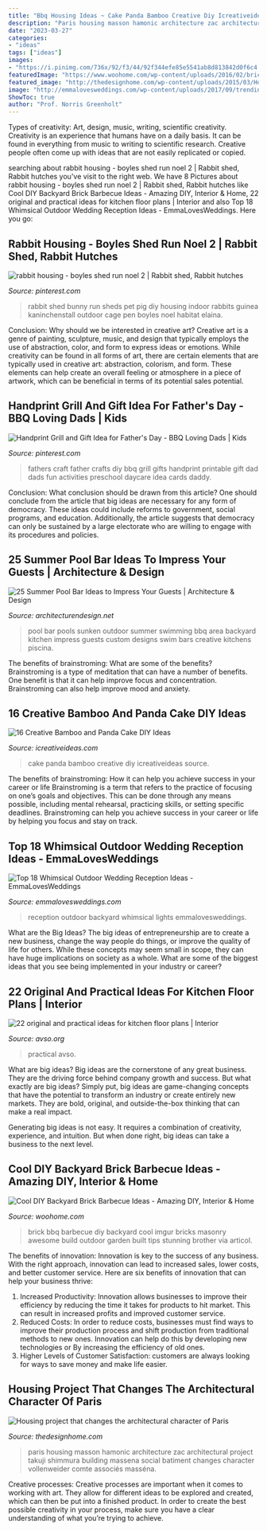 ```yaml
---
title: "Bbq Housing Ideas ~ Cake Panda Bamboo Creative Diy Icreativeideas Source"
description: "Paris housing masson hamonic architecture zac architectural project takuji shimmura building massena social batiment changes character vollenweider comte associés masséna"
date: "2023-03-27"
categories:
- "ideas"
tags: ["ideas"]
images:
- "https://i.pinimg.com/736x/92/f3/44/92f344efe85e5541ab8d813842d0f6c4.jpg"
featuredImage: "https://www.woohome.com/wp-content/uploads/2016/02/brick-barbecue-tips-10-1.jpg"
featured_image: "http://thedesignhome.com/wp-content/uploads/2015/03/Housing-project-that-changes-the-architectural-character-of-Paris10.jpg"
image: "http://emmalovesweddings.com/wp-content/uploads/2017/09/trending-backyard-wedding-reception-ideas-with-lights.jpg"
ShowToc: true
author: "Prof. Norris Greenholt"
---
```



Types of creativity: Art, design, music, writing, scientific creativity.
Creativity is an experience that humans have on a daily basis. It can be found in everything from music to writing to scientific research. Creative people often come up with ideas that are not easily replicated or copied.

	

		
searching about rabbit housing - boyles shed run noel 2 | Rabbit shed, Rabbit hutches you've visit to the right web. We have 8 Pictures about rabbit housing - boyles shed run noel 2 | Rabbit shed, Rabbit hutches like Cool DIY Backyard Brick Barbecue Ideas - Amazing DIY, Interior &amp; Home, 22 original and practical ideas for kitchen floor plans | Interior and also Top 18 Whimsical Outdoor Wedding Reception Ideas - EmmaLovesWeddings. Here you go:
		
    
## Rabbit Housing - Boyles Shed Run Noel 2 | Rabbit Shed, Rabbit Hutches

<img loading=lazy src="https://i.pinimg.com/736x/db/1a/c1/db1ac12ca00651dbf140ba86b0f8c816.jpg" onerror="this.onerror=null;this.src='https://tse1.mm.bing.net/th?id=OIP.ubfbFHQd4hThVBTdijo3HAHaJ4&amp;pid=15.1';" alt="rabbit housing - boyles shed run noel 2 | Rabbit shed, Rabbit hutches">

_Source: pinterest.com_

>rabbit shed bunny run sheds pet pig diy housing indoor rabbits guinea kaninchenstall outdoor cage pen boyles noel habitat elaina. 

	

Conclusion: Why should we be interested in creative art?
Creative art is a genre of painting, sculpture, music, and design that typically employs the use of abstraction, color, and form to express ideas or emotions. While creativity can be found in all forms of art, there are certain elements that are typically used in creative art: abstraction, colorism, and form. These elements can help create an overall feeling or atmosphere in a piece of artwork, which can be beneficial in terms of its potential sales potential.

    
## Handprint Grill And Gift Idea For Father&#039;s Day - BBQ Loving Dads | Kids

<img loading=lazy src="https://i.pinimg.com/736x/92/f3/44/92f344efe85e5541ab8d813842d0f6c4.jpg" onerror="this.onerror=null;this.src='https://tse1.mm.bing.net/th?id=OIP.tyiA-V66gkyzXWy5288Y5wHaKc&amp;pid=15.1';" alt="Handprint Grill and Gift Idea for Father&#039;s Day - BBQ Loving Dads | Kids">

_Source: pinterest.com_

>fathers craft father crafts diy bbq grill gifts handprint printable gift dad dads fun activities preschool daycare idea cards daddy. 

	

Conclusion: What conclusion should be drawn from this article?
One should conclude from the article that big ideas are necessary for any form of democracy. These ideas could include reforms to government, social programs, and education. Additionally, the article suggests that democracy can only be sustained by a large electorate who are willing to engage with its procedures and policies.

    
## 25 Summer Pool Bar Ideas To Impress Your Guests | Architecture &amp; Design

<img loading=lazy src="http://cdn.architecturendesign.net/wp-content/uploads/2014/09/Summer-Pool-Bar-Ideas-9.jpg" onerror="this.onerror=null;this.src='https://tse1.mm.bing.net/th?id=OIP.I5BBckAhy8kKXDGKK5rqOgHaE6&amp;pid=15.1';" alt="25 Summer Pool Bar Ideas to Impress Your Guests | Architecture &amp; Design">

_Source: architecturendesign.net_

>pool bar pools sunken outdoor summer swimming bbq area backyard kitchen impress guests custom designs swim bars creative kitchens piscina. 

	

The benefits of brainstroming: What are some of the benefits?
Brainstroming is a type of meditation that can have a number of benefits. One benefit is that it can help improve focus and concentration. Brainstroming can also help improve mood and anxiety.

    
## 16 Creative Bamboo And Panda Cake DIY Ideas

<img loading=lazy src="https://www.icreativeideas.com/wp-content/uploads/2014/06/panda-cake-15.jpg" onerror="this.onerror=null;this.src='https://tse4.mm.bing.net/th?id=OIP.7QRNxpjVD94pFsSxLuMflQHaJ7&amp;pid=15.1';" alt="16 Creative Bamboo and Panda Cake DIY Ideas">

_Source: icreativeideas.com_

>cake panda bamboo creative diy icreativeideas source. 

	

The benefits of brainstroming: How it can help you achieve success in your career or life
Brainstroming is a term that refers to the practice of focusing on one’s goals and objectives. This can be done through any means possible, including mental rehearsal, practicing skills, or setting specific deadlines. Brainstroming can help you achieve success in your career or life by helping you focus and stay on track.

    
## Top 18 Whimsical Outdoor Wedding Reception Ideas - EmmaLovesWeddings

<img loading=lazy src="http://emmalovesweddings.com/wp-content/uploads/2017/09/trending-backyard-wedding-reception-ideas-with-lights.jpg" onerror="this.onerror=null;this.src='https://tse1.mm.bing.net/th?id=OIP.mU-eZgrmH0SD3Zl48TDH1QHaLH&amp;pid=15.1';" alt="Top 18 Whimsical Outdoor Wedding Reception Ideas - EmmaLovesWeddings">

_Source: emmalovesweddings.com_

>reception outdoor backyard whimsical lights emmalovesweddings. 

	

What are the Big Ideas?
The big ideas of entrepreneurship are to create a new business, change the way people do things, or improve the quality of life for others. While these concepts may seem small in scope, they can have huge implications on society as a whole. What are some of the biggest ideas that you see being implemented in your industry or career?

    
## 22 Original And Practical Ideas For Kitchen Floor Plans | Interior

<img loading=lazy src="https://www.avso.org/wp-content/uploads/2014/11/22-original-and-practical-ideas-for-kitchen-floor-plans-1415629053.jpg" onerror="this.onerror=null;this.src='https://tse2.mm.bing.net/th?id=OIP.6hOqSf1z14EUJnZG6G0ZVAHaKA&amp;pid=15.1';" alt="22 original and practical ideas for kitchen floor plans | Interior">

_Source: avso.org_

>practical avso. 

	

What are big ideas?
Big ideas are the cornerstone of any great business. They are the driving force behind company growth and success. But what exactly are big ideas?
Simply put, big ideas are game-changing concepts that have the potential to transform an industry or create entirely new markets. They are bold, original, and outside-the-box thinking that can make a real impact.

Generating big ideas is not easy. It requires a combination of creativity, experience, and intuition. But when done right, big ideas can take a business to the next level.

    
## Cool DIY Backyard Brick Barbecue Ideas - Amazing DIY, Interior &amp; Home

<img loading=lazy src="https://www.woohome.com/wp-content/uploads/2016/02/brick-barbecue-tips-10-1.jpg" onerror="this.onerror=null;this.src='https://tse3.mm.bing.net/th?id=OIP.HKiAvF7dR7WWB2mcejf30AHaJ4&amp;pid=15.1';" alt="Cool DIY Backyard Brick Barbecue Ideas - Amazing DIY, Interior &amp; Home">

_Source: woohome.com_

>brick bbq barbecue diy backyard cool imgur bricks masonry awesome build outdoor garden built tips stunning brother via articol. 

	

The benefits of innovation:
Innovation is key to the success of any business. With the right approach, innovation can lead to increased sales, lower costs, and better customer service. Here are six benefits of innovation that can help your business thrive: 
1. Increased Productivity: Innovation allows businesses to improve their efficiency by reducing the time it takes for products to hit market. This can result in increased profits and improved customer service. 
2. Reduced Costs: In order to reduce costs, businesses must find ways to improve their production process and shift production from traditional methods to new ones. Innovation can help do this by developing new technologies or By increasing the efficiency of old ones. 
3. Higher Levels of Customer Satisfaction: customers are always looking for ways to save money and make life easier.

    
## Housing Project That Changes The Architectural Character Of Paris

<img loading=lazy src="http://thedesignhome.com/wp-content/uploads/2015/03/Housing-project-that-changes-the-architectural-character-of-Paris10.jpg" onerror="this.onerror=null;this.src='https://tse1.mm.bing.net/th?id=OIP.AYxwkUP3878hOyjrnCzyUAHaLI&amp;pid=15.1';" alt="Housing project that changes the architectural character of Paris">

_Source: thedesignhome.com_

>paris housing masson hamonic architecture zac architectural project takuji shimmura building massena social batiment changes character vollenweider comte associés masséna. 

	

Creative processes:
Creative processes are important when it comes to working with art. They allow for different ideas to be explored and created, which can then be put into a finished product. In order to create the best possible creativity in your process, make sure you have a clear understanding of what you’re trying to achieve.

